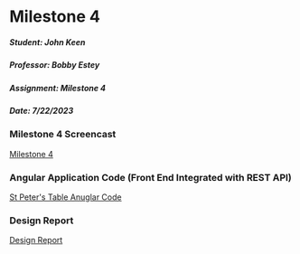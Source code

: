 # Milestone 4

##### Student: John Keen
##### Professor: Bobby Estey
##### Assignment: Milestone 4
##### Date: 7/22/2023


### Milestone 4 Screencast

[Milestone 4](https://www.loom.com/share/99c652bd09804e6fb126a9337d3ffa1e?sid=2bbe3592-631d-4647-8c58-40b6392273b6)

### Angular Application Code (Front End Integrated with REST API)

[St Peter's Table Anuglar Code](https://github.com/thunderblue1/stpeterstable)

### Design Report

[Design Report](https://github.com/thunderblue1/Homework/tree/master/Design%20Report)